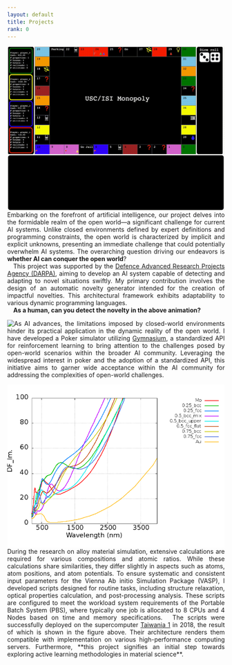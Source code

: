 ```yaml
---
layout: default
title: Projects
rank: 0
---
```

<a href="https://github.com/mayankkejriwal/GNOME-p3"><img class="project_img" style="float: left;" src="/assets/images/projects/monopoly.gif"></a> 
<p style='text-align: justify;'> Embarking on the forefront of artificial intelligence, our project delves into the formidable realm of the open world—a significant challenge for current AI systems. Unlike closed environments defined by expert definitions and programming constraints, the open world is characterized by implicit and explicit unknowns, presenting an immediate challenge that could potentially overwhelm AI systems. The overarching question driving our endeavors is <strong>whether AI can conquer the open world</strong>?
<br>
&emsp;This project was supported by the <a href="https://www.darpa.mil/program/science-of-artificial-intelligence-and-learning-for-open-world-novelty">Defence Advanced Research Projects Agency (DARPA)</a>, aiming to develop an AI system capable of detecting and adapting to novel situations swiftly. My primary contribution involves the design of an automatic novelty generator intended for the creation of impactful novelties. This architectural framework exhibits adaptability to various dynamic programming languages.
<br>
&emsp;<strong>As a human, can you detect the novelty in the above animation?</strong> </p> 

<a href="https://github.com/minhsueh/gym-open-poker"><img class="project_img" style="float: left;" src="/assets/images/projects/poker.gif"></a> 
<p style='text-align: justify;'> As AI advances, the limitations imposed by closed-world environments hinder its practical application in the dynamic reality of the open world. I have developed a Poker simulator utilizing <a href="https://gymnasium.farama.org/index.html">Gymnasium</a>, a standardized API for reinforcement learning to bring attention to the challenges posed by open-world scenarios within the broader AI community. Leveraging the widespread interest in poker and the adoption of a standardized API, this initiative aims to garner wide acceptance within the AI community for addressing the complexities of open-world challenges. </p> 

<a href="https://github.com/minhsueh/autoVASP"><img class="project_img" style="float: left;" src="/assets/images/projects/autoVASP.jpg"></a>

<p style='text-align: justify;'> During the research on alloy material simulation, extensive calculations are required for various compositions and atomic ratios. While these calculations share similarities, they differ slightly in aspects such as atoms, atom positions, and atom potentials. To ensure systematic and consistent input parameters for the Vienna Ab initio Simulation Package (VASP), I developed scripts designed for routine tasks, including structure relaxation, optical properties calculation, and post-processing analysis. These scripts are configured to meet the workload system requirements of the Portable Batch System (PBS), where typically one job is allocated to 8 CPUs and 4 Nodes based on time and memory specifications. 
&emsp;The scripts were successfully deployed on the supercomputer <a href="https://www.nchc.org.tw/Page?itemid=58&mid=109">Taiwania 1</a> in 2018, the result of which is shown in the figure above. Their architecture renders them compatible with implementation on various high-performance computing servers. Furthermore, **this project signifies an initial step towards exploring active learning methodologies in material science**.</p> 



<!---
1. Open-monopoly
2. Open-poker
3. auto-clicking
4. auto-VASP
-->

